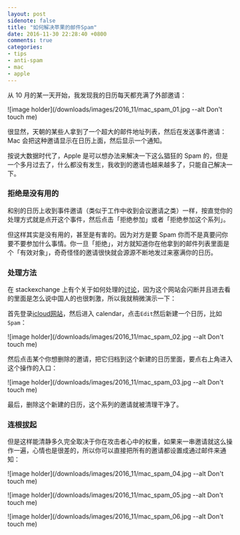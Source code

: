 ```yaml
---
layout: post
sidenote: false
title: "如何解决苹果的邮件Spam"
date: 2016-11-30 22:28:40 +0800
comments: true
categories:
- tips
- anti-spam
- mac
- apple
---
```


从 10 月的某一天开始，我发现我的日历每天都充满了外部邀请：

![image holder](/downloads/images/2016_11/mac_spam_01.jpg --alt Don't touch me)

很显然，天朝的某些人拿到了一个超大的邮件地址列表，然后在发送事件邀请：Mac 会把这种邀请显示在日历上面，然后显示一个通知。

按说大数据时代了，Apple 是可以想办法来解决一下这么猖狂的 Spam 的，但是一个多月过去了，什么都没有发生，我收到的邀请也越来越多了，只能自己解决一下。

### 拒绝是没有用的

和别的日历上收到事件邀请（类似于工作中收到会议邀请之类）一样，按直觉你的处理方式就是点开这个事件，然后点击「拒绝参加」或者「拒绝参加这个系列」。

但这样其实是没有用的，甚至是有害的。因为对方是要 Spam 你而不是真要问你要不要参加什么事情。你一旦「拒绝」，对方就知道你在他拿到的邮件列表里面是个「有效对象」，奇奇怪怪的邀请很快就会源源不断地发过来塞满你的日历。

###  处理方法

在 stackexchange 上有个关于如何处理的[讨论](http://apple.stackexchange.com/questions/258424/spam-icloud-calendar-invitation/)，因为这个网站会闪断并且进去看的里面是怎么说中国人的也很刺激，所以我就稍微演示一下：

首先登录[icloud网站](https://www.icloud.com)，然后进入 calendar，点击`Edit`然后新建一个日历，比如`Spam`：

![image holder](/downloads/images/2016_11/mac_spam_02.jpg --alt Don't touch me)

然后点击某个你想删除的邀请，把它归档到这个新建的日历里面，要点右上角进入这个操作的入口：

![image holder](/downloads/images/2016_11/mac_spam_03.jpg --alt Don't touch me)

最后，删除这个新建的日历，这个系列的邀请就被清理干净了。

### 连根拔起

但是这样能清静多久完全取决于你在攻击者心中的权重，如果来一串邀请就这么操作一遍，心情也是很差的，所以你可以直接把所有的邀请都设置成通过邮件来通知：

![image holder](/downloads/images/2016_11/mac_spam_04.jpg --alt Don't touch me)

![image holder](/downloads/images/2016_11/mac_spam_05.jpg --alt Don't touch me)

![image holder](/downloads/images/2016_11/mac_spam_06.jpg --alt Don't touch me)